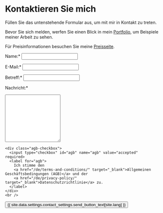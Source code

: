 # Kontaktieren Sie mich

<div class="contactme">

<p>Füllen Sie das untenstehende Formular aus, um mit mir in Kontakt zu treten.</p>
<p>Bevor Sie sich melden, werfen Sie einen Blick in mein <a href="/de/portraits/" class="button">Portfolio</a>, um Beispiele meiner Arbeit zu sehen.</p>
<p>Für Preisinformationen besuchen Sie meine <a href="/de/pricing/" class="button">Preisseite</a>.</p>

<form action="{{ site.data.settings.contact_settings.form_action }}" method="POST">
  <label for="name">Name:*</label>
  <input type="text" id="name" name="name" autocomplete="name" required>

  <label for="email">E-Mail:*</label>
  <input type="email" id="email" name="_replyto" autocomplete="email" required>

  <label for="subject">Betreff:*</label>
  <input type="text" id="subject" name="subject" required>

  <label for="message">Nachricht:*</label>
  <textarea id="message" name="message" rows="10" required></textarea>

   <!-- AGB Checkbox Section -->
    <div class="agb-checkbox">
      <input type="checkbox" id="agb" name="agb" value="accepted" required>
      <label for="agb">
        Ich stimme den
        <a href="/de/terms-and-conditions/" target="_blank">Allgemeinen Geschäftsbedingungen (AGB)</a> und der
        <a href="/de/privacy-policy/" target="_blank">Datenschutzrichtlinie</a> zu.
      </label>
    </div>
    <br />

  <input type="hidden" name="_subject" value="{{ site.data.settings.contact_settings.email_subject }}" />
  <input type="text" name="_gotcha" style="display: none;" class="contact-form__gotcha" val="">

  <button type="submit">{{ site.data.settings.contact_settings.send_button_text[site.lang] }}</button>
</form>
